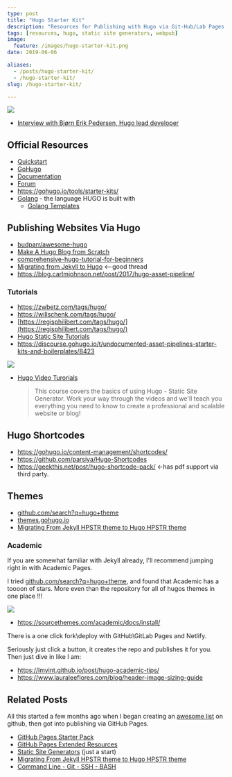 ```yaml
---
type: post
title: "Hugo Starter Kit"
description: "Resources for Publishing with Hugo via Git-Hub/Lab Pages."
tags: [resources, hugo, static site generators, webpub]
image:
  feature: /images/hugo-starter-kit.png
date: 2019-06-06

aliases:
  - /posts/hugo-starter-kit/
  - /hugo-starter-kit/
slug: /hugo-starter-kit/

---
```



![](https://infominer.id/web-work/images/hugo-starter-kit.png)

* [Interview with Bjørn Erik Pedersen, Hugo lead developer](https://www.thenewdynamic.org/article/2017-10-03-interview-hugo-lead-developer/)

## Official Resources

* [Quickstart](https://gohugo.io/getting-started/quick-start/)
* [GoHugo](https://gohugo.io)
* [Documentation](https://gohugo.io/documentation/)
* [Forum](https://discourse.gohugo.io)
* https://gohugo.io/tools/starter-kits/
* [Golang](https://golang.org/) - the language HUGO is built with
  * [Golang Templates](https://golang.org/pkg/text/template/)

## Publishing Websites Via Hugo

* [budparr/awesome-hugo](https://github.com/budparr/awesome-hugo/)
* [Make A Hugo Blog from Scratch](https://zwbetz.com/make-a-hugo-blog-from-scratch/)
* [comprehensive-hugo-tutorial-for-beginners](https://discourse.gohugo.io/t/comprehensive-hugo-tutorial-for-beginners/12586/4)
* [Migrating from Jekyll to Hugo](https://news.ycombinator.com/item?id=17387103) <--good thread
* https://blog.carlmjohnson.net/post/2017/hugo-asset-pipeline/


### Tutorials

* https://zwbetz.com/tags/hugo/ 
* https://willschenk.com/tags/hugo/ 
* [https://regisphilibert.com/tags/hugo/](https://regisphilibert.com/tags/hugo/)
* [Hugo Static Site Tutorials](https://kodify.net/hugo-static-site-tutorials/)
* https://discourse.gohugo.io/t/undocumented-asset-pipelines-starter-kits-and-boilerplates/8423

![](https://imgur.com/udN9Kcs.png)

* [Hugo Video Turorials](https://www.youtube.com/playlist?list=PLLAZ4kZ9dFpOnyRlyS-liKL5ReHDcj4G3)
  >This course covers the basics of using Hugo - Static Site Generator. Work your way through the videos and we'll teach you everything you need to know to create a professional and scalable website or blog!

## Hugo Shortcodes

* https://gohugo.io/content-management/shortcodes/
* https://github.com/parsiya/Hugo-Shortcodes
* https://geekthis.net/post/hugo-shortcode-pack/ <-has pdf support via third party.

## Themes

* [github.com/search?q=hugo+theme](https://github.com/search?q=hugo+theme)
* [themes.gohugo.io](https://themes.gohugo.io/)
* [Migrating From Jekyll HPSTR theme to Hugo HPSTR theme](https://infominer.id/web-work/migrate-jekyll-hpstr-hugo/)

### Academic

If you are somewhat familiar with Jekyll already, I'll recommend jumping right in with Academic Pages.

I tried [github.com/search?q=hugo+theme](https://github.com/search?q=hugo+theme), and found that Academic has a toooon of stars. More even than the repository for all of hugos themes in one place !!!

![](https://imgur.com/25btYyt.png)

* https://sourcethemes.com/academic/docs/install/

There is a one click fork\deploy with GitHub\GitLab Pages and Netlify.

Seriously just click a button, it creates the repo and publishes it for you. Then just dive in like I am:

* https://lmyint.github.io/post/hugo-academic-tips/
* https://www.lauraleeflores.com/blog/header-image-sizing-guide

## Related Posts

All this started a few months ago when I began creating an [awesome list](https://github.com/DIDecentralized) on github, then got into publishing via GitHub Pages.

* [GitHub Pages Starter Pack](https://infominer.id/web-work/github-pages-starter-pack/)
* [GitHub Pages Extended Resources](https://infominer.id/web-work/github-pages-extended-resources/)
* [Static Site Generators](https://infominer.id/web-work/static-site-generators) (just a start)
* [Migrating From Jekyll HPSTR theme to Hugo HPSTR theme](https://infominer.id/web-work/migrate-jekyll-hpstr-hugo/)
* [Command Line - Git - SSH - BASH](https://infominer.id/web-work/command-line-git-ssh/)
